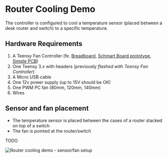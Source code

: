 # Router Cooling Demo

The controller is configured to cool a temperature sensor \(placed between a desk router and switch\) to a specific temperature.

## Hardware Requirements

1. A Teensy Fan Controller \(fe. [Breadboard](/hardware/breadboard.md), [Schmart Board prototype](/hardware/prototype.md), [Simple PCB](/hardware/simple-pcb.md)\)
2. One Teensy 3.x with headers \(previously _flashed with Teensy Fan Controller_\)
3. A Micro USB cable
4. One 12v power supply \(up to 15V should be OK\)
5. One PWM PC fan \(80mm, 120mm, 140mm\)
6. Wires

## Sensor and fan placement

* The temperature sensor is placed between the cases of a router stacked on top of a switch
* The fan is pointed at the router/switch

TODO

![Router cooling demo - sensor/fan setup](https://github.com/mstrthealias/TeensyFanController/tree/9169de2e0e3d817ff4fb50c9669d37643c585822/doc/images/rcd.setup.jpg)

